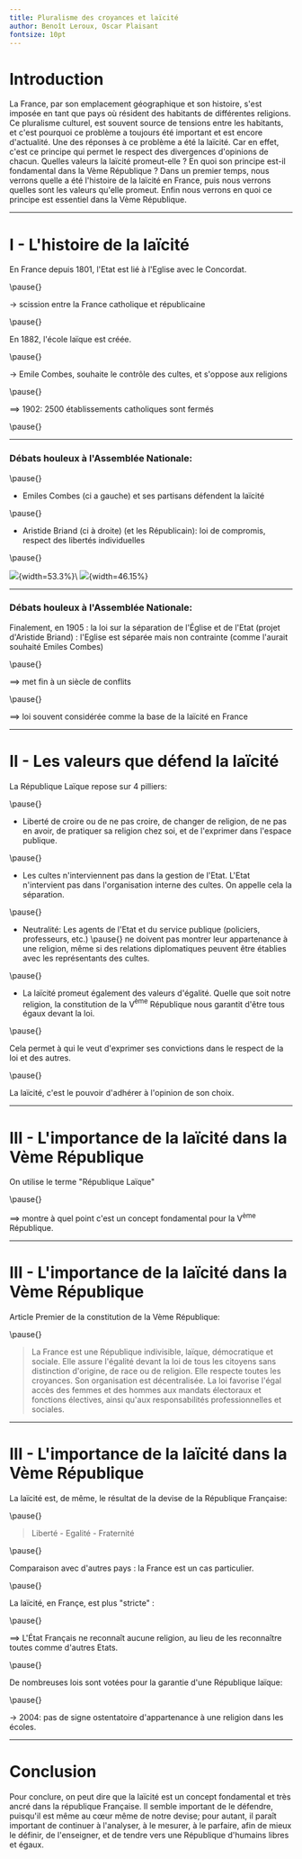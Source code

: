 ```yaml
---
title: Pluralisme des croyances et laïcité
author: Benoît Leroux, Oscar Plaisant
fontsize: 10pt
---
```


# Introduction

La France, par son emplacement géographique et son histoire, s'est imposée en tant que pays où résident des habitants de différentes religions. Ce pluralisme culturel, est souvent source de tensions entre les habitants, et c'est pourquoi ce problème a toujours été important et est encore d'actualité. Une des réponses à ce problème a été la laïcité. Car en effet, c'est ce principe qui permet le respect des divergences d'opinions de chacun. Quelles valeurs la laïcité promeut-elle ? En quoi son principe est-il fondamental dans la Vème République ? Dans un premier temps, nous verrons quelle a été l'histoire de la laïcité en France, puis nous verrons quelles sont les valeurs qu'elle promeut. Enfin nous verrons en quoi ce principe est essentiel dans la Vème République.

---

# I - L'histoire de la laïcité



En France depuis 1801, l'Etat est lié à l'Eglise avec le Concordat.

\pause{}

$\longrightarrow$ scission entre la France catholique et républicaine

\pause{}

En 1882, l'école laïque est créée.

\pause{}

$\longrightarrow$ Emile Combes, souhaite le contrôle des cultes, et s'oppose aux religions

\pause{}

$\implies$ 1902: 2500 établissements catholiques sont fermés

\pause{}

---

### Débats houleux à l'Assemblée Nationale:

\pause{}

- Emiles Combes (ci a gauche) et ses partisans défendent la laïcité

\pause{}

- Aristide Briand (ci à droite) (et les Républicain): loi de compromis, respect des libertés individuelles

\pause{}


![](https://upload.wikimedia.org/wikipedia/commons/thumb/8/8d/%C3%89mile_Combes.jpg/220px-%C3%89mile_Combes.jpg){width=53.3%}\ ![](https://upload.wikimedia.org/wikipedia/commons/4/45/Aristide_Briand_2.jpg){width=46.15%}

---

### Débats houleux à l'Assemblée Nationale:


Finalement, en 1905 : la loi sur la séparation de l'Église et de l'Etat (projet d'Aristide Briand) : l'Eglise est séparée mais non contrainte (comme l'aurait souhaité Emiles Combes)

\pause{}

$\implies$ met fin à un siècle de conflits

\pause{}

$\implies$ loi souvent considérée comme la base de la laïcité en France

---

# II - Les valeurs que défend la laïcité 


La République Laïque repose sur 4 pilliers:

\pause{}

- Liberté de croire ou de ne pas croire, de changer de religion, de ne pas en avoir, de pratiquer sa religion chez soi, et de l'exprimer dans l'espace publique.

\pause{}

- Les cultes n'interviennent pas dans la gestion de l'Etat. L'Etat n'intervient pas dans l'organisation interne des cultes. On appelle cela la séparation.

\pause{}

- Neutralité: Les agents de l'Etat et du service publique (policiers, professeurs, etc.) \pause{} ne doivent pas montrer leur appartenance à une religion, même si des relations diplomatiques peuvent être établies avec les représentants des cultes.

\pause{}

- La laïcité promeut également des valeurs d'égalité. Quelle que soit notre religion, la constitution de la V$^{\text{ème}}$ République nous garantit d'être tous égaux devant la loi. 


\pause{}

Cela permet à qui le veut d'exprimer ses convictions dans le respect de la loi et des autres.

\pause{}

La laïcité, c'est le pouvoir d'adhérer à l'opinion de son choix.


---


# III - L'importance de la laïcité dans la Vème République

On utilise le terme "République Laïque"

\pause{}

$\implies$ montre à quel point c'est un concept fondamental pour la V$^{\text{ème}}$ République.

---

# III - L'importance de la laïcité dans la Vème République


Article Premier de la constitution de la Vème République:

\pause{}

> La France est une République indivisible, laïque, démocratique et sociale. Elle assure l'égalité devant la loi de tous les citoyens sans distinction d'origine, de race ou de religion. Elle respecte toutes les croyances. Son organisation est décentralisée. La loi favorise l'égal accès des femmes et des hommes aux mandats électoraux et fonctions électives, ainsi qu'aux responsabilités professionnelles et sociales.

---

# III - L'importance de la laïcité dans la Vème République

La laïcité est, de même, le résultat de la devise de la République Française:

\pause{}

> Liberté - Egalité - Fraternité

\pause{}

Comparaison avec d'autres pays : la France est un cas particulier.

\pause{}

La laïcité, en Françe, est plus "stricte" :

\pause{}

$\implies$ L'État Français ne reconnaît aucune religion, au lieu de les reconnaître toutes comme d'autres Etats.

\pause{}

De nombreuses lois sont votées pour la garantie d'une République laïque:

\pause{}

$\longrightarrow$ 2004: pas de signe ostentatoire d'appartenance à une religion dans les écoles.

---

# Conclusion


Pour conclure, on peut dire que la laïcité est un concept fondamental et très ancré dans la république Française. Il semble important de le défendre, puisqu'il est même au cœur même de notre devise; pour autant, il paraît important de continuer à l'analyser, à le mesurer, à le parfaire, afin de mieux le définir, de l'enseigner, et de tendre vers une République d'humains libres et égaux.


